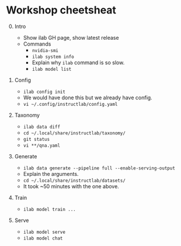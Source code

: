 # Workshop cheetsheat

0. Intro
   * Show ilab GH page, show latest release
   * Commands
     * `nvidia-smi`
     * `ilab system info`
     * Explain why `ilab` command is so slow.
     * `ilab model list`

1. Config
   * `ilab config init`
   * We would have done this but we already have config.
   * `vi ~/.config/instructlab/config.yaml`  

2. Taxonomy
   * `ilab data diff`
   * `cd ~/.local/share/instructlab/taxonomy/`
   * `git status`
   * `vi **/qna.yaml`

3. Generate
   * `ilab data generate --pipeline full --enable-serving-output`
   * Explain the arguments.
   * `cd ~/.local/share/instructlab/datasets/`
   * It took ~50 minutes with the one above.

4. Train
   * `ilab model train ...`

5. Serve
   * `ilab model serve`
   * `ilab model chat`

